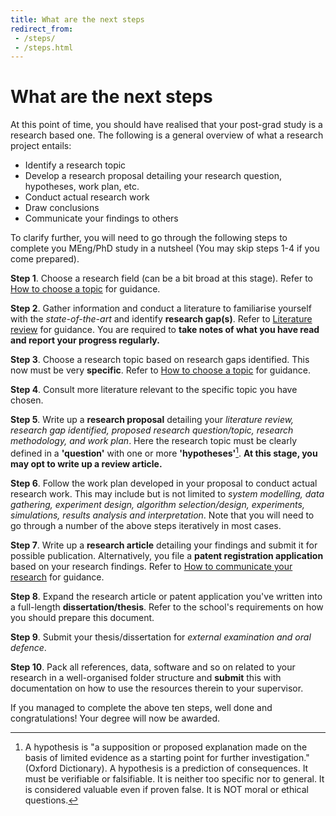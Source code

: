 ```yaml
---
title: What are the next steps
redirect_from: 
 - /steps/
 - /steps.html
---
```


# What are the next steps
At this point of time, you should have realised that your post-grad study is a research based one. The following is a general overview of what a research project entails:
- Identify a research topic
- Develop a research proposal detailing your research question, hypotheses, work plan, etc.
- Conduct actual research work
- Draw conclusions
- Communicate your findings to others

To clarify further, you will need to go through the following steps to complete you MEng/PhD study in a nutsheel (You may skip steps 1-4 if you come prepared).

**Step 1**. Choose a research field (can be a bit broad at this stage). Refer to [How to choose a topic](./choosetopic.html) for guidance.

**Step 2**. Gather information and conduct a literature to familiarise yourself with the *state-of-the-art* and identify **research gap(s)**. Refer to [Literature review](./literature.html) for guidance. You are required to **take notes of what you have read and report your progress regularly.**

**Step 3**. Choose a research topic based on research gaps identified. This now must be very **specific**. Refer to [How to choose a topic](./choosetopic.html) for guidance.

**Step 4**. Consult more literature relevant to the specific topic you have chosen.

**Step 5**. Write up a **research proposal** detailing your *literature review, research gap identified, proposed research question/topic, research methodology, and work plan*. Here the research topic must be clearly defined in a **'question'** with one or more **'hypotheses'**[^1]. **At this stage, you may opt to write up a review article.**

[^1]: A hypothesis is "a supposition or proposed explanation made on the basis of limited evidence as a starting point for further investigation." (Oxford Dictionary). A hypothesis is a prediction of consequences. It must be verifiable or falsifiable. It is neither too specific nor to general. It is considered valuable even if proven false. It is NOT moral or ethical questions.

**Step 6**. Follow the work plan developed in your proposal to conduct actual research work. This may include but is not limited to *system modelling, data gathering, experiment design, algorithm selection/design, experiments, simulations, results analysis and interpretation*. Note that you will need to go through a number of the above steps iteratively in most cases.

**Step 7**. Write up a **research article** detailing your findings and submit it for possible publication. Alternatively, you file a **patent registration application** based on your research findings. Refer to [How to communicate your research](./communicate.html) for guidance.

**Step 8**. Expand the research article or patent application you've written into a full-length **dissertation/thesis**. Refer to the school's requirements on how you should prepare this document.

**Step 9**. Submit your thesis/dissertation for *external examination and oral defence*.

**Step 10**. Pack all references, data, software and so on related to your research in a well-organised folder structure and **submit** this with documentation on how to use the resources therein to your supervisor.

If you managed to complete the above ten steps, well done and congratulations! Your degree will now be awarded.